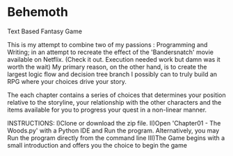 # Behemoth
Text Based Fantasy Game

This is my attempt to combine two of my passions : Programming and Writing; in an attempt to recreate the effect of the 'Bandersnatch' movie available on Netflix. (Check it out. Execution needed work but damn was it worth the wait)
My primary reason, on the other hand, is to create the largest logic flow and decision tree branch I possibly can to truly build an RPG where your choices drive your story.

The each chapter contains a series of choices that determines your position relative to the storyline, your relationship with the other characters and the items available for you to progress your quest in a non-linear manner.

INSTRUCTIONS:
 I)Clone or download the zip file.
 II)Open 'Chapter01 - The Woods.py' with a Python IDE and Run the program. Alternatively, you may Run the program directly from the   command line
 III)The Game begins with a small introduction and offers you the choice to begin the game
